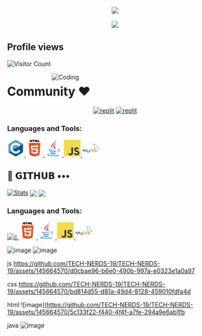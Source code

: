 
<!---
TECH-NERDS-19/TECH-NERDS-19 is a ✨ special ✨ repository because its `README.md` (this file) appears on your GitHub profile.
You can click the Preview link to take a look at your changes.
--->

<!---##TechNerds text--->
<p align="center">
  <a href="https://github.com/TECH-NERDS-19/readme-typing-svg">
    <img src="https://readme-typing-svg.demolab.com/?lines=𝐓𝐞𝐜𝐡𝐍𝐞𝐫𝐝𝐬&font=Fira%20SemiBold&center=true&width=480&height=45&color=fff68f&vCenter=true&pause=1000&size=40" /></a>
</p>

<!--##Description text-->
<p align="center">
  <a href="https://github.com/TECH-NERDS-19/readme-typing-svg">
    <img src="https://readme-typing-svg.demolab.com/?lines=ᴛᴜʀɴɪɴɢ%20ᴅʀᴇᴀᴍꜱ%20ɪɴᴛᴏ%20ᴄᴏᴅᴇ.;ɴᴅʀᴋ%20ꜰɪʀꜱᴛ%20ɢʀᴀᴅᴇ%20ᴄᴏʟʟᴇɢᴇ,%20ʜᴀꜱꜱᴀɴ&font=Fira%20Code&center=true&width=500&height=45&color=f75c7e&vCenter=true&pause=1000&size=22" /></a>
</p>

## Profile views 
![Visitor Count](https://profile-counter.glitch.me/{TECH-NERDS-19}/count.svg)

<!--##Coding Gif-->
<img align="right" alt="Coding" width="400" src="https://camo.githubusercontent.com/e20822b4282c07ffd010cd05f855a6561d3b62358ca9e607e4901288dd748fcb/68747470733a2f2f63646e2e6472696262626c652e636f6d2f75736572732f323133313939332f73637265656e73686f74732f343934383733362f74686f75676874776f726b732d6769665f6472696262626c652e676966">

<!--##Instagram
<p align="left"> <a href="https://instagram.com/technerds_club" target="blank"><img src="https://img.shields.io/badge/Follow-Instagram-blue?style=for-the-badge&logo=instagram&labelColor=blue" alt="technerds_club" /></a> </p>-->

# Community ❤️
</p>
<p align="center">
<a href="https://instagram.com/technerds_club"><img alt="replit" src="https://img.shields.io/badge/-Instagram-orange?style=for-the-badge&logo=instagram&logoColor=white"/></a> <a href="https://telegram.me/TechNerds_Club"><img alt="replit" src="https://img.shields.io/badge/-Telegram-blue?style=for-the-badge&logo=telegram&logoColor=white"/></a>
</p>

<!--##Programming Languages-->
<h3 align="left">Languages and Tools:</h3>
<p align="left">  <a href="https://www.cprogramming.com/" target="_blank" rel="noreferrer"> <img src="https://raw.githubusercontent.com/devicons/devicon/master/icons/c/c-original.svg" alt="c" width="40" height="40"/> </a>   <a href="https://www.w3.org/html/" target="_blank" rel="noreferrer"> <img src="https://raw.githubusercontent.com/devicons/devicon/master/icons/html5/html5-original-wordmark.svg" alt="html5" width="40" height="40"/> </a>   <a href="https://www.java.com" target="_blank" rel="noreferrer"> <img src="https://raw.githubusercontent.com/devicons/devicon/master/icons/java/java-original.svg" alt="java" width="40" height="40"/> </a>   <a href="https://developer.mozilla.org/en-US/docs/Web/JavaScript" target="_blank" rel="noreferrer"> <img src="https://raw.githubusercontent.com/devicons/devicon/master/icons/javascript/javascript-original.svg" alt="javascript" width="40" height="40"/> </a>   <a href="https://www.mysql.com/" target="_blank" rel="noreferrer"> <img src="https://raw.githubusercontent.com/devicons/devicon/master/icons/mysql/mysql-original-wordmark.svg" alt="mysql" width="40" height="40"/> </a> </p>

## 💜 𝗚𝗜𝗧𝗛𝗨𝗕 •••
[![Stats](https://github-readme-stats.vercel.app/api?username=TECH-NERDS-19&hide=prs&count_public=true&show_icons=true&theme=algolia)](https://github.com/TECH-NERDS-19/github-readme-stats)
<img src="https://github-readme-streak-stats.herokuapp.com?user=TECH-NERDS-19&theme=tokyonight" align="center">
<img src="https://github-readme-stats.vercel.app/api/top-langs/?username=TECH-NERDS-19&layout=compact&theme=tokyonight" align="center">


<h3 align="left">Languages and Tools:</h3>
<p align="left"> <a href="https://www.cprogramming.com/" target="_blank"> <img src="https://github.com/TECH-NERDS-19/TECH-NERDS-19/assets/145664570/7e33f77d-7bde-49db-88ae-cde5b4eb3e32" alt="c" width="40" height="40"/> </a> <a href="https://www.w3.org/html/" target="_blank"> <img src="https://raw.githubusercontent.com/devicons/devicon/master/icons/html5/html5-original-wordmark.svg" alt="html5" width="40" height="40"/> </a> <a href="https://www.java.com" target="_blank"> <img src="https://raw.githubusercontent.com/devicons/devicon/master/icons/java/java-original.svg" alt="java" width="40" height="40"/> </a> <a href="https://developer.mozilla.org/en-US/docs/Web/JavaScript" target="_blank"> <img src="https://raw.githubusercontent.com/devicons/devicon/master/icons/javascript/javascript-original.svg" alt="javascript" width="40" height="40"/> </a> <a href="https://www.mysql.com/" target="_blank"> <img src="https://raw.githubusercontent.com/devicons/devicon/master/icons/mysql/mysql-original-wordmark.svg" alt="mysql" width="40" height="40"/> </a> </p>

![image](https://github.com/TECH-NERDS-19/TECH-NERDS-19/assets/145664570/0cb07b06-65ae-4e42-b58a-cbb26ce52f2a)
![image](https://github.com/TECH-NERDS-19/TECH-NERDS-19/assets/145664570/cd6bcd7f-cc9c-4cdb-b763-9fe0a9535d25)



js
https://github.com/TECH-NERDS-19/TECH-NERDS-19/assets/145664570/d0cbae96-b6e0-490b-997a-e0323e1a0a97

css
https://github.com/TECH-NERDS-19/TECH-NERDS-19/assets/145664570/bd814d55-d81a-49d4-8128-459010fdfa4d

html
![image](https://github.com/TECH-NERDS-19/TECH-NERDS-19/assets/145664570/5c133f22-f440-4f4f-a7fe-294a9e6ab1fb

java
![image](https://github.com/TECH-NERDS-19/TECH-NERDS-19/assets/145664570/1a69b156-42d7-4b9e-b9e8-1f4bfaf9c5ce)



